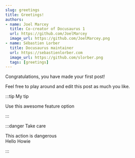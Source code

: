 ```yaml
---
slug: greetings
title: Greetings!
authors:
- name: Joel Marcey
  title: Co-creator of Docusaurus 1
  url: https://github.com/JoelMarcey
  image_url: https://github.com/JoelMarcey.png
- name: Sébastien Lorber
  title: Docusaurus maintainer
  url: https://sebastienlorber.com
  image_url: https://github.com/slorber.png
  tags: [greetings]
---
```


Congratulations, you have made your first post!

Feel free to play around and edit this post as much you like.


:::tip My tip

Use this awesome feature option

:::

:::danger Take care

This action is dangerous  
Hello Howie

:::